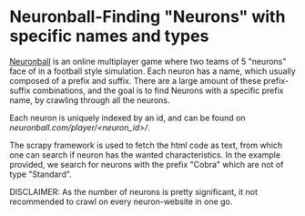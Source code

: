 # Neuronball-Finding "Neurons" with specific names and types

[Neuronball](https://www.neuronball.com/en/) is an online multiplayer game where two teams of 5 "neurons" face of in a football style simulation. Each neuron has a name, which usually composed of a prefix and suffix. There are a large amount of these prefix-suffix combinations, and the goal is to find Neurons with a specific prefix name, by crawling through all the neurons.

Each neuron is uniquely indexed by an id, and can be found on _neuronball.com/player/<neuron_id>/_.

The scrapy framework is used to fetch the html code as text, from which one can search if neuron has the wanted characteristics. In the example provided, we search for neurons with the prefix "Cobra" which are not of type "Standard". 

DISCLAIMER: As the number of neurons is pretty significant, it not recommended to crawl on every neuron-website in one go.

